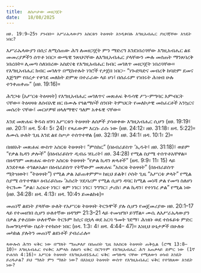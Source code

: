 ```yaml
---
title:  ለስጦታው መዘጋጀት
date:   18/08/2025
---
```


`ዘፀ. 19:9–25ን ያንብቡ። እሥራኤላውያን አስርቱን ትዕዛዛት እንዲቀበሉ እግዚአብሔር ያዘጋጃቸው እንዴት ነበር?`

እሥራኤላውያን በሲና ለሚሰጠው ሕግ ለመዘጋጀት ምን ማድረግ እንደነበረባቸው እግዚአብሔር ልዩ መመሪያዎችን ሰጥቶ ነበር። ውጫዊ ንጽህናቸው ለእግዚአብሔር ያላቸውን ሙሉ መሰጠት ማንጸባረቅ ነበረበት። ሊመጣ ስለነበረው አስደናቂ የእግዚአብሔር ክብር መገለጥ መዘጋጀት ነበረባቸው። የእግዚአብሔር ክብር መገለጥ በሚከተሉት ነገሮች የታጀበ ነበር፡- “ነጐድጓድና መብረቅ ከባድም ደመና እጅግም የበረታ የቀንደ መለከት ድምጽ በተራራው ላይ ሆነ፤ በሰፈሩም የነበሩት ሕዝብ ሁሉ ተንቀጠቀጡ” (ዘፀ. 19:16)።

ሕግጋቱ (አሥርቱ ትዕዛዛት) የእግዚአብሔር መገለጥና መጽሐፍ ቅዱሳዊ ሥነ-ምግባር እምብርት ናቸው። ትዕዛዛቱ ለሰብአዊ ዘር በሙሉ የጎልማሶች ሰንበት ትምህርት የመለኮታዊ መስፈርቶች አንኳርና መሰረት ናቸው፤ መርሆዎቹ ዘላለማዊና ዓለም አቀፋዊ ናቸው።

እንደ መጽሐፍ ቅዱስ ዘገባ አሥርቱን ትዕዛዛት ለሰዎች ያሳወቀው እግዚአብሔር ሲሆን (ዘፀ. 19:19፤ ዘፀ. 20:1፤ ዘዳ. 5:4፣ 5፣ 24)፣ የጻፈውም እርሱ ራሱ ነው (ዘፀ. 24:12፣ ዘፀ. 31:18፣ ዘዳ. 5:22)። ለሙሴ ሁለት ጊዜ እንደ ልዩ ስጦታ ተሰጥተዋል (ዘፀ. 32:19፤ ዘፀ. 34:1፤ ዘዳ. 10:1፣ 2)።

በዘፀአት መጽሐፍ ውስጥ አስርቱ ትዕዛዛት፣ “ምስክር” (በዕብራይስጥ ‘ኢዱት፤ ዘፀ. 31:18)፤ ወይም “የቃል ኪዳን ቃሎች” (በዕብራይስጥ ዲብሬ ሃቤሪት፤ ዘፀ. 34:28) የሚል ስያሜ ተሰጥቶአቸዋል። በዘዳግም መጽሐፍ ውስጥ አስርቱ ትዕዛዛት “የቃል ኪዳን ጽላቶች” (ዘዳ. 9:9፣ 11፣ 15) ላይ እንደተጻፉ ተገልጾአል። በዕብራይስጥ የትኛውም መጽሐፍ “አስርቱ ትዕዛዛት” (በዕብራይስጥ ሚትዝወት፣ “ትዕዛዛት”) የሚል ቃል አይጠቀምም። ከዚህ ይልቅ፣ ሶስት ጊዜ “አሥርቱ ቃላት” የሚል ስያሜ ሰጥተዋል። ዕብራይስጡ ‘አሰረት ሃዴባሪም የሚል ሲሆን ዳባር ከሚል መነሻ ቃል የመጣ ስለሆነ ትርጉሙ “ቃል፣ አረፍተ ነገር፣ ቁም ነገር፣ ነገር፣ ንግግር፣ ታሪክ፣ ቃል ኪዳን፣ የተነገረ ቃል” የሚል ነው (ዘፀ. 34:28፣ ዘዳ. 4:13፣ ዘዳ. 10:4ን ይመልከቱ)።

መጠነኛ ልዩነት ያላቸው ሁለት የአሥርቱ ትዕዛዛት ትርጉሞች ያሉ ሲሆን የመጀመሪያው ዘፀ. 20:1–17 ላይ የተመዘገበ ሲሆን ሁለተኛው ዘዳግም 21:3–21 ላይ ተመዝግቦ ይገኛል። ሙሴ ለእሥራኤላውያን በቃል ያቀረበው ሁለተኛው ትርጉም ከሲና በኋላ ወደ አርባ ዓመት ገደማ፣ ሕዝቡ ወደ ተስፋይቱ ምድር ከመግባታቸው በፊት የተከሰተ ነበር (ዘዳ. 1:3፣ 4፤ ዘዳ. 4:44– 47)። እነዚህ ሁኔታዎች በሁለቱ መካከል ያሉትን መጠነኛ ልዩነቶች ያብራራሉ።

`ጳውሎስ ሕግን ፍቅር ነው በማለት ማጠቃለያ በሰጠበት ጊዜ ከአስርቱ ትዕዛዛት ጠቅሷል (ሮሜ 13:8–10)። እግዚአብሔር የፍቅር አምላክ ስለሆነ ፍቅር በርግጥም የእግዚአብሔር ሕግ አጠቃላይ ድምር ነው (1ኛ ዮሐንስ 4:16)። አሥርቱ ትዕዛዛት የእግዚአብssሔር ፍቅር መግለጫ ናቸው የሚለውን ሀሳብ እንዴት ይረዱታል? ይህ ማለት ምን ማለት ነው? በእነዚህ ትዕዛዛት ውስጥ የእግዚአብሔር ፍቅር የተገለጸው እንዴት ነው?`